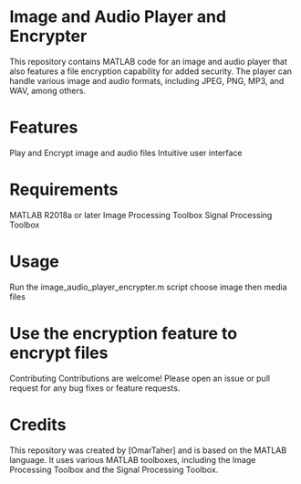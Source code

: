 # Image and Audio Player and Encrypter
This repository contains MATLAB code for an image and audio player that also features a file encryption capability for added security. The player can handle various image and audio formats, including JPEG, PNG, MP3, and WAV, among others.

# Features
Play and Encrypt image and audio files
Intuitive user interface
# Requirements
MATLAB R2018a or later
Image Processing Toolbox
Signal Processing Toolbox
# Usage
Run the image_audio_player_encrypter.m script
choose image then media files
# Use the encryption feature to encrypt files
Contributing
Contributions are welcome! Please open an issue or pull request for any bug fixes or feature requests.
# Credits
This repository was created by [OmarTaher] and is based on the MATLAB language. It uses various MATLAB toolboxes, including the Image Processing Toolbox and the Signal Processing Toolbox.
